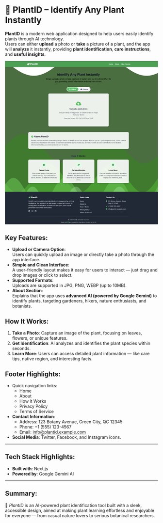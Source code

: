 # 🌿 PlantID – Identify Any Plant Instantly

**PlantID** is a modern web application designed to help users easily identify plants through AI technology.  
Users can either **upload** a photo or **take** a picture of a plant, and the app will **analyze** it instantly, providing **plant identification**, **care instructions**, and **useful insights**.

![plant_identifier](app/assets/plant_identifier_1.png)

## Key Features:
- **Upload or Camera Option**:  
  Users can quickly upload an image or directly take a photo through the app interface.
- **Simple and Clean Interface**:  
  A user-friendly layout makes it easy for users to interact — just drag and drop images or click to select.
- **Supported Formats**:  
  Uploads are supported in JPG, PNG, WEBP (up to 10MB).
- **About Section**:  
  Explains that the app uses **advanced AI (powered by Google Gemini)** to identify plants, targeting gardeners, hikers, nature enthusiasts, and botanists.

## How It Works:
1. **Take a Photo**: Capture an image of the plant, focusing on leaves, flowers, or unique features.
2. **Get Identification**: AI analyzes and identifies the plant species within seconds.
3. **Learn More**: Users can access detailed plant information — like care tips, native region, and interesting facts.

## Footer Highlights:
- Quick navigation links:
  - Home
  - About
  - How it Works
  - Privacy Policy
  - Terms of Service
- **Contact Information**:
  - Address: 123 Botany Avenue, Green City, QC 12345
  - Phone: +1 (555) 123-4567
  - Email: info@plantid.example.com
- **Social Media**: Twitter, Facebook, and Instagram icons.
  
---

## Tech Stack Highlights:
- **Built with**: Next.js
- **Powered by**: Google Gemini AI

---

## Summary:
🌱 *PlantID* is an AI-powered plant identification tool built with a sleek, accessible design, aimed at making plant learning effortless and enjoyable for everyone — from casual nature lovers to serious botanical researchers.

